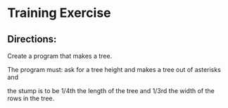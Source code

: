 <h1>Training Exercise</h1>
<h2>Directions:</h2>

<p>Create a program that makes a tree.</p>
<p>The program must: ask for a tree height and makes a tree out of asterisks and</p>
<p>the stump is to be 1/4th the length of the tree and 1/3rd the width of the rows in the tree.</p>

